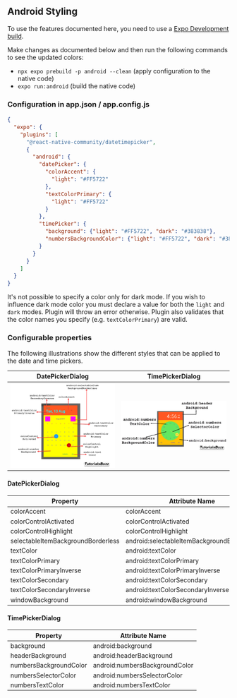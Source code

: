 ## Android Styling

To use the features documented here, you need to use a [Expo Development build](https://docs.expo.dev/develop/development-builds/introduction/).

Make changes as documented below and then run the following commands to see the updated colors:

- `npx expo prebuild -p android --clean` (apply configuration to the native code)
- `expo run:android` (build the native code)

### Configuration in app.json / app.config.js

```json
{
  "expo": {
    "plugins": [
      "@react-native-community/datetimepicker",
      {
        "android": {
          "datePicker": {
            "colorAccent": {
              "light": "#FF5722"
            },
            "textColorPrimary": {
              "light": "#FF5722"
            }
          },
          "timePicker": {
            "background": {"light": "#FF5722", "dark": "#383838"},
            "numbersBackgroundColor": {"light": "#FF5722", "dark": "#383838"}
          }
        }
      }
    ]
  }
}
```

It's not possible to specify a color only for dark mode. If you wish to influence dark mode color you must declare a value for both the `light` and `dark` modes. Plugin will throw an error otherwise. Plugin also validates that the color names you specify (e.g. `textColorPrimary`) are valid.

### Configurable properties

The following illustrations show the different styles that can be applied to the date and time pickers.

| DatePickerDialog                                                           | TimePickerDialog                                             |
| -------------------------------------------------------------------------- | ------------------------------------------------------------ |
| ![Date picker dialog breakdown](./images/date_picker_dialog_breakdown.png) | ![Time picker breakdown](./images/time_picker_breakdown.png) |

#### DatePickerDialog

| Property                           | Attribute Name                             |
| ---------------------------------- | ------------------------------------------ |
| colorAccent                        | colorAccent                                |
| colorControlActivated              | colorControlActivated                      |
| colorControlHighlight              | colorControlHighlight                      |
| selectableItemBackgroundBorderless | android:selectableItemBackgroundBorderless |
| textColor                          | android:textColor                          |
| textColorPrimary                   | android:textColorPrimary                   |
| textColorPrimaryInverse            | android:textColorPrimaryInverse            |
| textColorSecondary                 | android:textColorSecondary                 |
| textColorSecondaryInverse          | android:textColorSecondaryInverse          |
| windowBackground                   | android:windowBackground                   |

#### TimePickerDialog

| Property               | Attribute Name                 |
| ---------------------- | ------------------------------ |
| background             | android:background             |
| headerBackground       | android:headerBackground       |
| numbersBackgroundColor | android:numbersBackgroundColor |
| numbersSelectorColor   | android:numbersSelectorColor   |
| numbersTextColor       | android:numbersTextColor       |

